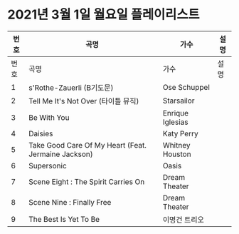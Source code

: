 # 2021년 3월 1일 월요일 플레이리스트

| 번호 | 곡명 | 가수 | 설명 |
|------|------|------|------|
| 번호 | 곡명 | 가수 | 설명 |
| 1 | s'Rothe-Zauerli (B기도문) | Ose Schuppel |  |
| 2 | Tell Me It's Not Over (타이틀 뮤직) | Starsailor |  |
| 3 | Be With You | Enrique Iglesias |  |
| 4 | Daisies | Katy Perry |  |
| 5 | Take Good Care Of My Heart (Feat. Jermaine Jackson) | Whitney Houston |  |
| 6 | Supersonic | Oasis |  |
| 7 | Scene Eight : The Spirit Carries On | Dream Theater |  |
| 8 | Scene Nine : Finally Free | Dream Theater |  |
| 9 | The Best Is Yet To Be | 이명건 트리오 |  |
